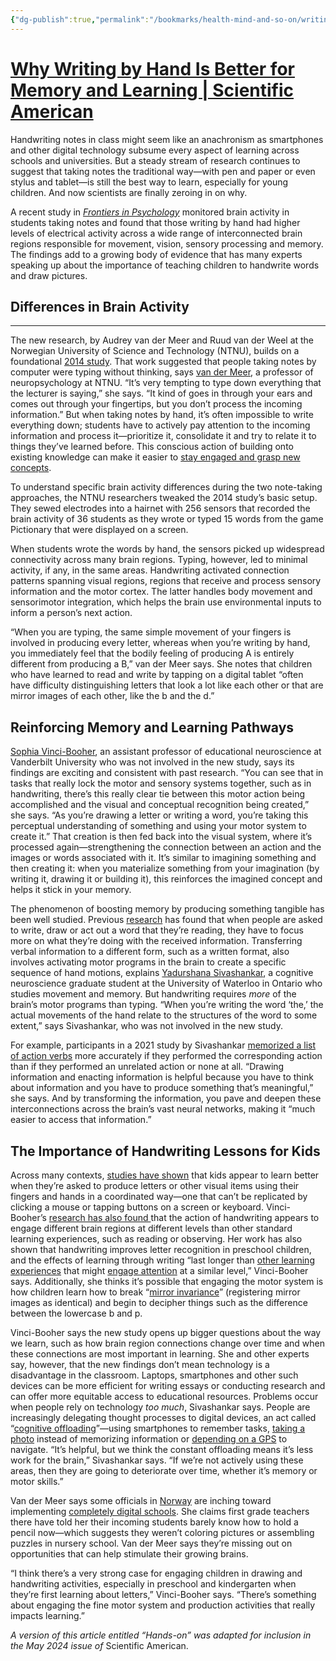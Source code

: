 ```yaml
---
{"dg-publish":true,"permalink":"/bookmarks/health-mind-and-so-on/writing-by-hand-is-better-for-memory-and-learning/","tags":["adhd","behavior","bestpractices","learning","lifehack","mind","scientific"]}
---
```



# [Why Writing by Hand Is Better for Memory and Learning | Scientific American](https://www.scientificamerican.com/article/why-writing-by-hand-is-better-for-memory-and-learning/)

Handwriting notes in class might seem like an anachronism as smartphones and other digital technology subsume every aspect of learning across schools and universities. But a steady stream of research continues to suggest that taking notes the traditional way—with pen and paper or even stylus and tablet—is still the best way to learn, especially for young children. And now scientists are finally zeroing in on why.

A recent study in [_Frontiers in Psychology_](https://www.frontiersin.org/articles/10.3389/fpsyg.2023.1219945/full) monitored brain activity in students taking notes and found that those writing by hand had higher levels of electrical activity across a wide range of interconnected brain regions responsible for movement, vision, sensory processing and memory. The findings add to a growing body of evidence that has many experts speaking up about the importance of teaching children to handwrite words and draw pictures.

## Differences in Brain Activity

---

The new research, by Audrey van der Meer and Ruud van der Weel at the Norwegian University of Science and Technology (NTNU), builds on a foundational [2014 study](https://www.scientificamerican.com/article/a-learning-secret-don-t-take-notes-with-a-laptop/). That work suggested that people taking notes by computer were typing without thinking, says [van der Meer](https://www.ntnu.edu/employees/audrey.meer), a professor of neuropsychology at NTNU. “It’s very tempting to type down everything that the lecturer is saying,” she says. “It kind of goes in through your ears and comes out through your fingertips, but you don’t process the incoming information.” But when taking notes by hand, it’s often impossible to write everything down; students have to actively pay attention to the incoming information and process it—prioritize it, consolidate it and try to relate it to things they’ve learned before. This conscious action of building onto existing knowledge can make it easier to [stay engaged and grasp new concepts](https://www.frontiersin.org/journals/psychology/articles/10.3389/fpsyg.2020.591203/full).

To understand specific brain activity differences during the two note-taking approaches, the NTNU researchers tweaked the 2014 study’s basic setup. They sewed electrodes into a hairnet with 256 sensors that recorded the brain activity of 36 students as they wrote or typed 15 words from the game Pictionary that were displayed on a screen.

When students wrote the words by hand, the sensors picked up widespread connectivity across many brain regions. Typing, however, led to minimal activity, if any, in the same areas. Handwriting activated connection patterns spanning visual regions, regions that receive and process sensory information and the motor cortex. The latter handles body movement and sensorimotor integration, which helps the brain use environmental inputs to inform a person’s next action.

“When you are typing, the same simple movement of your fingers is involved in producing every letter, whereas when you’re writing by hand, you immediately feel that the bodily feeling of producing A is entirely different from producing a B,” van der Meer says. She notes that children who have learned to read and write by tapping on a digital tablet “often have difficulty distinguishing letters that look a lot like each other or that are mirror images of each other, like the b and the d.”

## Reinforcing Memory and Learning Pathways

[Sophia Vinci-Booher](https://peabody.vanderbilt.edu/bio/?pid=sophia-vinci-booher), an assistant professor of educational neuroscience at Vanderbilt University who was not involved in the new study, says its findings are exciting and consistent with past research. “You can see that in tasks that really lock the motor and sensory systems together, such as in handwriting, there’s this really clear tie between this motor action being accomplished and the visual and conceptual recognition being created,” she says. “As you’re drawing a letter or writing a word, you’re taking this perceptual understanding of something and using your motor system to create it.” That creation is then fed back into the visual system, where it’s processed again—strengthening the connection between an action and the images or words associated with it. It’s similar to imagining something and then creating it: when you materialize something from your imagination (by writing it, drawing it or building it), this reinforces the imagined concept and helps it stick in your memory.

The phenomenon of boosting memory by producing something tangible has been well studied. Previous [research](https://link.springer.com/article/10.3758/s13423-020-01804-w) has found that when people are asked to write, draw or act out a word that they’re reading, they have to focus more on what they’re doing with the received information. Transferring verbal information to a different form, such as a written format, also involves activating motor programs in the brain to create a specific sequence of hand motions, explains [Yadurshana Sivashankar](https://www.researchgate.net/profile/Yadurshana-Sivashankar-2), a cognitive neuroscience graduate student at the University of Waterloo in Ontario who studies movement and memory. But handwriting requires _more_ of the brain’s motor programs than typing. “When you’re writing the word ‘the,’ the actual movements of the hand relate to the structures of the word to some extent,” says Sivashankar, who was not involved in the new study.

For example, participants in a 2021 study by Sivashankar [memorized a list of action verbs](https://www.tandfonline.com/doi/abs/10.1080/09658211.2021.1995877) more accurately if they performed the corresponding action than if they performed an unrelated action or none at all. “Drawing information and enacting information is helpful because you have to think about information and you have to produce something that’s meaningful,” she says. And by transforming the information, you pave and deepen these interconnections across the brain’s vast neural networks, making it “much easier to access that information.”

## The Importance of Handwriting Lessons for Kids

Across many contexts, [studies have shown](https://www.tandfonline.com/doi/abs/10.1080/09500782.2012.704047#.UzeeNRaNtUQ) that kids appear to learn better when they’re asked to produce letters or other visual items using their fingers and hands in a coordinated way—one that can’t be replicated by clicking a mouse or tapping buttons on a screen or keyboard. Vinci-Booher’s [research has also found ](https://www.ncbi.nlm.nih.gov/pmc/articles/PMC8639586/)that the action of handwriting appears to engage different brain regions at different levels than other standard learning experiences, such as reading or observing. Her work has also shown that handwriting improves letter recognition in preschool children, and the effects of learning through writing “last longer than [other learning experiences](https://www.ncbi.nlm.nih.gov/pmc/articles/PMC8641140/) that might [engage attention](https://pubmed.ncbi.nlm.nih.gov/34941347/) at a similar level,” Vinci-Booher says. Additionally, she thinks it’s possible that engaging the motor system is how children learn how to break “[mirror invariance](https://www.ncbi.nlm.nih.gov/pmc/articles/PMC4091125/)” (registering mirror images as identical) and begin to decipher things such as the difference between the lowercase b and p.

Vinci-Booher says the new study opens up bigger questions about the way we learn, such as how brain region connections change over time and when these connections are most important in learning. She and other experts say, however, that the new findings don’t mean technology is a disadvantage in the classroom. Laptops, smartphones and other such devices can be more efficient for writing essays or conducting research and can offer more equitable access to educational resources. Problems occur when people rely on technology _too much_, Sivashankar says. People are increasingly delegating thought processes to digital devices, an act called “[cognitive offloading](https://link.springer.com/article/10.3758/s13423-022-02139-4)”—using smartphones to remember tasks, [taking a photo](https://link.springer.com/article/10.3758/s13423-022-02149-2) instead of memorizing information or [depending on a GPS](https://www.ncbi.nlm.nih.gov/pmc/articles/PMC6374493/) to navigate. “It’s helpful, but we think the constant offloading means it’s less work for the brain,” Sivashankar says. “If we’re not actively using these areas, then they are going to deteriorate over time, whether it’s memory or motor skills.”

Van der Meer says some officials in [Norway](https://education-profiles.org/europe-and-northern-america/norway/~technology) are inching toward implementing [completely digital schools](https://www.frontiersin.org/articles/10.3389/feduc.2023.1164856/full). She claims first grade teachers there have told her their incoming students barely know how to hold a pencil now—which suggests they weren’t coloring pictures or assembling puzzles in nursery school. Van der Meer says they’re missing out on opportunities that can help stimulate their growing brains.

“I think there’s a very strong case for engaging children in drawing and handwriting activities, especially in preschool and kindergarten when they’re first learning about letters,” Vinci-Booher says. “There’s something about engaging the fine motor system and production activities that really impacts learning.”

_A version of this article entitled “Hands-on” was adapted for inclusion in the May 2024 issue of_ Scientific American.
